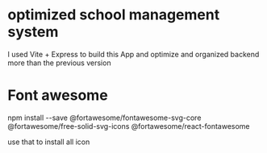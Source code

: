 # optimized school management system
I used Vite + Express to build this App and optimize and organized backend more than the previous version

# Font awesome
npm install --save @fortawesome/fontawesome-svg-core @fortawesome/free-solid-svg-icons @fortawesome/react-fontawesome

use that to install all icon